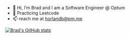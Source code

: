 - 👋 Hi, I’m Brad and I am a Software Engineer @ Optum
- 💞️ Practicing Leetcode
- 📫  reach me at horlandb@pm.me


[![Brad's GitHub stats](https://github-readme-stats.vercel.app/api?username=BradleySH)](https://github.com/BradleySH/github-readme-stats)
<!---
BradleySH/BradleySH is a ✨ special ✨ repository because its `README.md` (this file) appears on your GitHub profile.
You can click the Preview link to take a look at your changes.
--->

